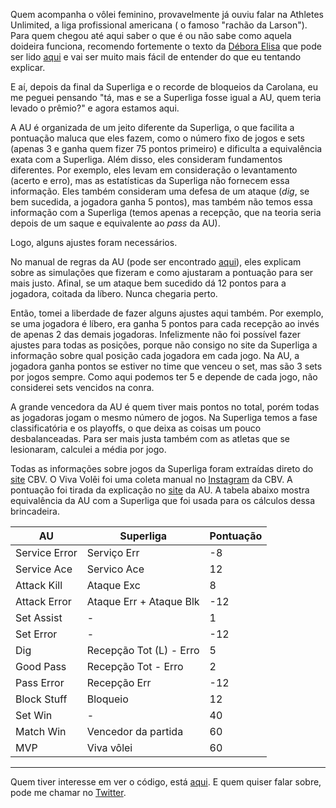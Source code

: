 

Quem acompanha o vôlei feminino, provavelmente já ouviu falar na Athletes Unlimited, a liga profissional americana ( o famoso "rachão da Larson"). Para quem chegou até aqui saber o que é ou não sabe como aquela doideira funciona, recomendo fortemente o texto da [Débora Elisa](https://twitter.com/deboraelisa_) que pode ser lido [aqui](https://colunamista.com.br/como-funciona-athletes-unlimited-volleyball/) e vai ser muito mais fácil de entender do que eu tentando explicar.

E aí, depois da final da Superliga e o recorde de bloqueios da Carolana, eu me peguei pensando "tá, mas e se a Superliga fosse igual a AU, quem teria levado o prêmio?" e agora estamos aqui.

A AU é organizada de um jeito diferente da Superliga, o que facilita a pontuação maluca que eles fazem, como o número fixo de jogos e sets (apenas 3 e ganha quem fizer 75 pontos primeiro) e dificulta a equivalência exata com a Superliga. Além disso, eles consideram fundamentos diferentes. Por exemplo, eles levam em consideração o levantamento (acerto e erro), mas as estatísticas da Superliga não fornecem essa informação. Eles também consideram uma defesa de um ataque (*dig*, se bem sucedida, a jogadora ganha 5 pontos), mas também não temos essa informação com a Superliga (temos apenas a recepção, que na teoria seria depois de um saque e equivalente ao *pass* da AU). 

Logo, alguns ajustes foram necessários.

No manual de regras da AU (pode ser encontrado [aqui](https://auprosports.com/wp-content/uploads/2021/02/Athletes-Unlimited-Volleyball-Scoring-Sytstem-2.16.21.pdf)), eles explicam sobre as simulações que fizeram e como ajustaram a pontuação para ser mais justo. Afinal, se um ataque bem sucedido dá 12 pontos para a jogadora, coitada da líbero. Nunca chegaria perto. 

Então, tomei a liberdade de fazer alguns ajustes aqui também. Por exemplo, se uma jogadora é líbero, era ganha 5 pontos para cada recepção ao invés de apenas 2 das demais jogadoras. Infelizmente não foi possível fazer ajustes para todas as posições, porque não consigo no site da Superliga a informação sobre qual posição cada jogadora em cada jogo. Na AU, a jogadora ganha pontos se estiver no time que venceu o set, mas são 3 sets por jogos sempre. Como aqui podemos ter 5 e depende de cada jogo, não considerei sets vencidos na conra. 

A grande vencedora da AU é quem tiver mais pontos no total, porém todas as jogadoras jogam o mesmo número de jogos. Na Superliga temos a fase classificatória e os playoffs, o que deixa as coisas um pouco desbalanceadas. Para ser mais justa também com as atletas que se lesionaram, calculei a média por jogo.

Todas as informações sobre jogos da Superliga foram extraídas direto do [site](https://superliga.cbv.com.br/tabela-de-jogos-feminino?formato=rodada) CBV. O Viva Volêi foi uma coleta manual no [Instagram](https://www.instagram.com/cbvolei/) da CBV. A pontuação foi tirada da explicação no [site](https://auprosports.com/volleyball/how-we-play-volleyball/) da AU. A tabela abaixo mostra equivalência da AU com a Superliga que foi usada para os cálculos dessa brincadeira.
<center>

| AU               | Superliga                | Pontuação     |
|------------------|--------------------------|---------------|
| Service Error    | Serviço Err              | -8            |
| Service Ace      | Servico Ace              | 12            |
| Attack Kill      | Ataque Exc               | 8             |
| Attack Error     | Ataque Err + Ataque Blk  | -12           |
| Set Assist       |-                         | 1             |
| Set Error        |-                         | -12           |
| Dig              | Recepção Tot (L) - Erro  | 5             |
| Good Pass        | Recepção Tot - Erro      | 2             |
| Pass Error       | Recepção Err             | -12           |
| Block Stuff      | Bloqueio                 | 12            |
| Set Win          | -                        | 40            |
| Match Win        | Vencedor da partida      | 60            |
| MVP              | Viva vôlei               | 60            |

</center>



----
Quem tiver interesse em ver o código, está [aqui](https://github.com/smnlgn/superligasemlimites). E quem quiser falar sobre, pode me chamar no [Twitter](https://twitter.com/mynlugon).







